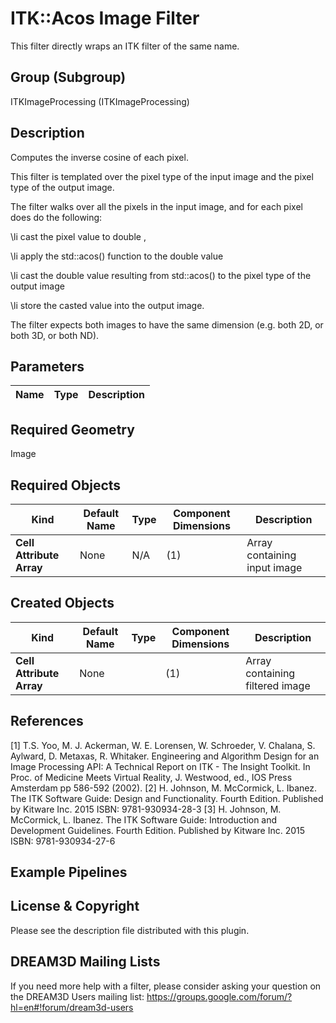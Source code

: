 # ITK::Acos Image Filter

This filter directly wraps an ITK filter of the same name.

## Group (Subgroup) ##

ITKImageProcessing (ITKImageProcessing)

## Description ##

Computes the inverse cosine of each pixel.

This filter is templated over the pixel type of the input image and the pixel type of the output image.

The filter walks over all the pixels in the input image, and for each pixel does do the following:


\li cast the pixel value to double ,

\li apply the std::acos() function to the double value

\li cast the double value resulting from std::acos() to the pixel type of the output image

\li store the casted value into the output image.


The filter expects both images to have the same dimension (e.g. both 2D, or both 3D, or both ND).

## Parameters ##

| Name | Type | Description |
|------|------|-------------|


## Required Geometry ##

Image

## Required Objects ##

| Kind | Default Name | Type | Component Dimensions | Description |
|------|--------------|------|----------------------|-------------|
| **Cell Attribute Array** | None | N/A | (1)  | Array containing input image

## Created Objects ##

| Kind | Default Name | Type | Component Dimensions | Description |
|------|--------------|------|----------------------|-------------|
| **Cell Attribute Array** | None |  | (1)  | Array containing filtered image

## References ##

[1] T.S. Yoo, M. J. Ackerman, W. E. Lorensen, W. Schroeder, V. Chalana, S. Aylward, D. Metaxas, R. Whitaker. Engineering and Algorithm Design for an Image Processing API: A Technical Report on ITK - The Insight Toolkit. In Proc. of Medicine Meets Virtual Reality, J. Westwood, ed., IOS Press Amsterdam pp 586-592 (2002). 
[2] H. Johnson, M. McCormick, L. Ibanez. The ITK Software Guide: Design and Functionality. Fourth Edition. Published by Kitware Inc. 2015 ISBN: 9781-930934-28-3
[3] H. Johnson, M. McCormick, L. Ibanez. The ITK Software Guide: Introduction and Development Guidelines. Fourth Edition. Published by Kitware Inc. 2015 ISBN: 9781-930934-27-6

## Example Pipelines ##



## License & Copyright ##

Please see the description file distributed with this plugin.

## DREAM3D Mailing Lists ##

If you need more help with a filter, please consider asking your question on the DREAM3D Users mailing list:
https://groups.google.com/forum/?hl=en#!forum/dream3d-users
